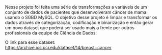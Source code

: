 Nesse projeto foi feita uma série de transformações a variáveis de um conjunto de dados de pacientes que desenvolveram câncer de mama usando o SGBD MySQL.
O objetivo desse projeto é limpar e transformar os dados através de categorização, codificação e binarização e então gerar um novo dataset que poderá ser usado mais a frente por outros profissionais da equipe de Ciência de Dados.

O link para esse dataset: 
https://archive.ics.uci.edu/dataset/14/breast+cancer
